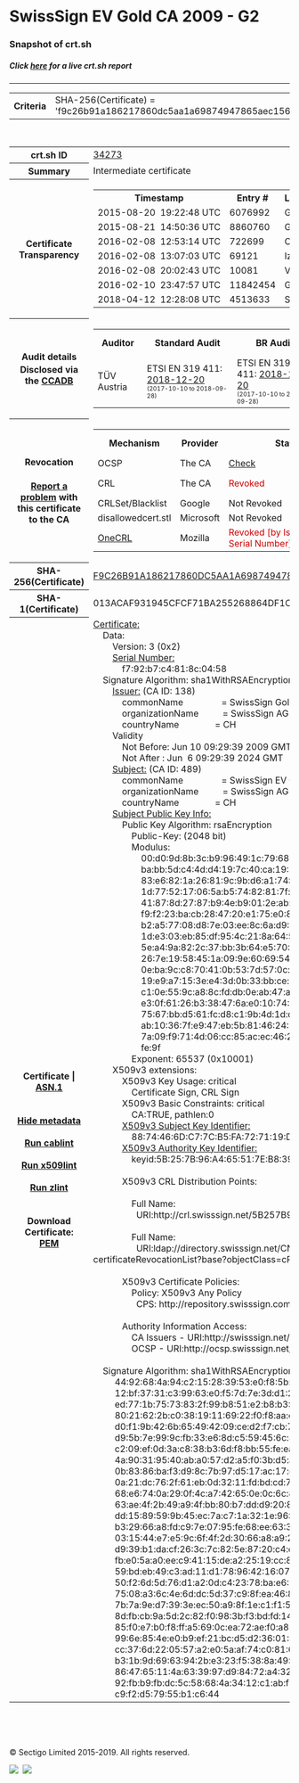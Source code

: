 # SwissSign EV Gold CA 2009 - G2
### Snapshot of crt.sh
##### Click [here](https://crt.sh/?q=F9C26B91A186217860DC5AA1A69874947865AEC156D89FAC9B18660EA829C25E) for a live crt.sh report

---
<!DOCTYPE HTML PUBLIC "-//W3C//DTD HTML 4.0 Transitional//EN">
<HTML>

<BODY>

<TABLE>
  <TR>
    <TH class="outer">Criteria</TH>
    <TD class="outer">SHA-256(Certificate) = 'f9c26b91a186217860dc5aa1a69874947865aec156d89fac9b18660ea829c25e'</TD>
  </TR>
</TABLE>
<BR>
<TABLE>
  <TR>
    <TH class="outer">crt.sh ID</TH>
    <TD class="outer"><A href="?id=34273">34273</A></TD>
  </TR>
  <TR>
    <TH class="outer">Summary</TH>
    <TD class="outer">Intermediate certificate</TD>
  </TR>
  <TR>
    <TH class="outer">Certificate<BR>Transparency</TH>
    <TD class="outer">
<TABLE class="options" style="margin-left:0px">
  <TR>
    <TH>Timestamp</TH>
    <TH>Entry #</TH>
    <TH>Log Operator</TH>
    <TH>Log URL</TH>
  </TR>
  <TR>
    <TD>2015-08-20&nbsp; <FONT class="small">19:22:48 UTC</FONT></TD>
    <TD>6076992</TD>
    <TD>Google</TD>
    <TD>https://ct.googleapis.com/rocketeer</TD>
  </TR>
  <TR>
    <TD>2015-08-21&nbsp; <FONT class="small">14:50:36 UTC</FONT></TD>
    <TD>8860760</TD>
    <TD>Google</TD>
    <TD>https://ct.googleapis.com/pilot</TD>
  </TR>
  <TR>
    <TD>2016-02-08&nbsp; <FONT class="small">12:53:14 UTC</FONT></TD>
    <TD>722699</TD>
    <TD>Certly</TD>
    <TD>https://log.certly.io</TD>
  </TR>
  <TR>
    <TD>2016-02-08&nbsp; <FONT class="small">13:07:03 UTC</FONT></TD>
    <TD>69121</TD>
    <TD>Izenpe</TD>
    <TD>https://ct.izenpe.com</TD>
  </TR>
  <TR>
    <TD>2016-02-08&nbsp; <FONT class="small">20:02:43 UTC</FONT></TD>
    <TD>10081</TD>
    <TD>Venafi</TD>
    <TD>https://ctlog.api.venafi.com</TD>
  </TR>
  <TR>
    <TD>2016-02-10&nbsp; <FONT class="small">23:47:57 UTC</FONT></TD>
    <TD>11842454</TD>
    <TD>Google</TD>
    <TD>https://ct.googleapis.com/aviator</TD>
  </TR>
  <TR>
    <TD>2018-04-12&nbsp; <FONT class="small">12:28:08 UTC</FONT></TD>
    <TD>4513633</TD>
    <TD>Sectigo</TD>
    <TD>https://dodo.ct.comodo.com</TD>
  </TR>
</TABLE>
    </TD>
  </TR>
  <TR>
    <TH class="outer">Audit details<BR>
      <DIV class="small" style="padding-top:3px">Disclosed via the
        <A href="//ccadb-public.secure.force.com/mozilla/PublicAllIntermediateCerts" target="_blank">CCADB</A></DIV>
    </TH>
    <TD class="outer">
<TABLE class="options" style="margin-left:0px">
  <TR>
    <TH>Auditor</TH>
    <TH>Standard Audit</TH>
    <TH>BR Audit</TH>
    <TH>EV SSL Audit</TH>
    <TH>Documents</TH>
    <TH>CCADB</TH>
    <TH>Root Owner / Certificate</TH>
  </TR>
  <TR>
    <TD style="vertical-align:middle">TÜV Austria</TD>
    <TD>ETSI EN 319 411:
      <A href="https://it-tuv.com/wp-content/uploads/2018/12/AA2018122002_Audit_Attestation_TA_CERT__SwissSign_Gold_G2.pdf" target="_blank">2018-12-20</A>
      <BR><FONT style="font-size:8pt">(2017-10-10 to 2018-09-28)</FONT></TD>
    <TD>ETSI EN 319 411:
      <A href="https://it-tuv.com/wp-content/uploads/2018/12/AA2018122002_Audit_Attestation_TA_CERT__SwissSign_Gold_G2.pdf" target="_blank">2018-12-20</A>
      <BR><FONT style="font-size:8pt">(2017-10-10 to 2018-09-28)</FONT></TD>
    <TD>ETSI EN 319 411:
      <A href="https://it-tuv.com/wp-content/uploads/2018/12/AA2018122002_Audit_Attestation_TA_CERT__SwissSign_Gold_G2.pdf" target="_blank">2018-12-20</A>
      <BR><FONT style="font-size:8pt">(2017-10-10 to 2018-09-28)</FONT></TD>
    <TD>
      <A href="http://repository.swisssign.com/SwissSign-Gold-CP-CPS.pdf" target="blank">CP</A>
      <A href="http://repository.swisssign.com/SwissSign-Gold-CP-CPS.pdf" target="blank">CPS</A>
    </TD>
    <TD><A href="//ccadb.force.com/001o000000xNwGqAAK" target="_blank">001o000000xNwGqAAK</A></TD>
    <TD><A href="/?id=1221">SwissSign AG</A></TD>
  </TR>
</TABLE>
    </TD>
  </TR>
  <TR>
    <TH class="outer">Revocation<BR><BR>
      <DIV class="small" style="padding-top:3px"><A href="?id=34273&opt=problemreporting">Report a problem</A> with<BR>this certificate to the CA</DIV></TH>
    <TD class="outer">
      <TABLE class="options" style="margin-left:0px">
        <TR>
          <TH>Mechanism</TH>
          <TH>Provider</TH>
          <TH>Status</TH>
          <TH>Revocation Date</TH>
          <TH>Last Observed in CRL</TH>
          <TH>Last Checked <SPAN style="color:#CC0000;vertical-align:middle;font-size:70%;font-weight:normal">(Error)</SPAN></TH>
        </TR>
        <TR>
          <TD>OCSP</TD>
          <TD>The CA</TD>
          <TD><A href="?id=34273&opt=ocsp">Check</A></TD>
          <TD><SPAN style="color:#888888">?</SPAN></TD>
          <TD><SPAN style="color:#888888">n/a</SPAN></TD>
          <TD><SPAN style="color:#888888">?</SPAN></TD>
        </TR>
        <TR>
          <TD>CRL</TD>
          <TD>The CA</TD>
          <TD><SPAN style="color:#CC0000">Revoked</SPAN></TD><TD>2019-08-26&nbsp; <FONT class="small">19:05:41 UTC</FONT></TD><TD>2019-08-27&nbsp; <FONT class="small">19:00:03 UTC</FONT></TD><TD>2019-12-04&nbsp; <FONT class="small">20:05:09 UTC</FONT></TD>
        </TR>
        <TR>
          <TD>CRLSet/Blacklist</TD>
          <TD>Google</TD>
          <TD>Not Revoked</TD>
          <TD><SPAN style="color:#888888">n/a</SPAN></TD>
          <TD><SPAN style="color:#888888">n/a</SPAN></TD>
          <TD><SPAN style="color:#888888">n/a</SPAN></TD>
        </TR>
        <TR>
          <TD>disallowedcert.stl</TD>
          <TD>Microsoft</TD>
          <TD>Not Revoked</TD>
          <TD><SPAN style="color:#888888">n/a</SPAN></TD>
          <TD><SPAN style="color:#888888">n/a</SPAN></TD>
          <TD><SPAN style="color:#888888">n/a</SPAN></TD>
        </TR>
        <TR>
          <TD><A href="/mozilla-onecrl" target="_blank">OneCRL</A></TD>
          <TD>Mozilla</TD>
          <TD><SPAN style="color:#CC0000">Revoked [by Issuer Name, Serial Number]</SPAN></TD><TD><SPAN style="color:#888888">Unknown</SPAN></TD>
          <TD><SPAN style="color:#888888">n/a</SPAN></TD>
          <TD><SPAN style="color:#888888">n/a</SPAN></TD>
        </TR>
      </TABLE>
    </TD>
  </TR>
  <TR>
    <TH class="outer">SHA-256(Certificate)</TH>
    <TD class="outer"><A href="//censys.io/certificates/f9c26b91a186217860dc5aa1a69874947865aec156d89fac9b18660ea829c25e">F9C26B91A186217860DC5AA1A69874947865AEC156D89FAC9B18660EA829C25E</A></TD>
  </TR>
  <TR>
    <TH class="outer">SHA-1(Certificate)</TH>
    <TD class="outer">013ACAF931945CFCF71BA255268864DF1C64F2BF</TD>
  </TR>
  <TR>
    <TH class="outer">Certificate | <A href="?asn1=34273">ASN.1</A>
      <SPAN class="small"><BR>
      <BR><BR><A href="?id=34273&opt=nometadata">Hide metadata</A>
      <BR><BR><A href="?id=34273&opt=cablint">Run cablint</A>
      <BR><BR><A href="?id=34273&opt=x509lint">Run x509lint</A>
      <BR><BR><A href="?id=34273&opt=zlint">Run zlint</A>
      <BR><BR><BR>Download Certificate: <A href="?d=34273">PEM</A>
      </SPAN>
    </TH>
    <TD class="text"><A href="?d=34273">Certificate:</A><BR>&nbsp;&nbsp;&nbsp;&nbsp;Data:<BR>&nbsp;&nbsp;&nbsp;&nbsp;&nbsp;&nbsp;&nbsp;&nbsp;Version:&nbsp;3&nbsp;(0x2)<BR>&nbsp;&nbsp;&nbsp;&nbsp;&nbsp;&nbsp;&nbsp;&nbsp;<A href="?serial=00f792b7c4818c0458">Serial&nbsp;Number:</A><BR>&nbsp;&nbsp;&nbsp;&nbsp;&nbsp;&nbsp;&nbsp;&nbsp;&nbsp;&nbsp;&nbsp;&nbsp;f7:92:b7:c4:81:8c:04:58<BR>&nbsp;&nbsp;&nbsp;&nbsp;Signature&nbsp;Algorithm:&nbsp;sha1WithRSAEncryption<BR>&nbsp;&nbsp;&nbsp;&nbsp;&nbsp;&nbsp;&nbsp;&nbsp;<A href="?caid=138">Issuer:</A> <SPAN class="small">(CA ID: 138)</SPAN><BR>&nbsp;&nbsp;&nbsp;&nbsp;&nbsp;&nbsp;&nbsp;&nbsp;&nbsp;&nbsp;&nbsp;&nbsp;commonName&nbsp;&nbsp;&nbsp;&nbsp;&nbsp;&nbsp;&nbsp;&nbsp;&nbsp;&nbsp;&nbsp;&nbsp;&nbsp;&nbsp;&nbsp;&nbsp;=&nbsp;SwissSign&nbsp;Gold&nbsp;CA&nbsp;-&nbsp;G2<BR>&nbsp;&nbsp;&nbsp;&nbsp;&nbsp;&nbsp;&nbsp;&nbsp;&nbsp;&nbsp;&nbsp;&nbsp;organizationName&nbsp;&nbsp;&nbsp;&nbsp;&nbsp;&nbsp;&nbsp;&nbsp;&nbsp;&nbsp;=&nbsp;SwissSign&nbsp;AG<BR>&nbsp;&nbsp;&nbsp;&nbsp;&nbsp;&nbsp;&nbsp;&nbsp;&nbsp;&nbsp;&nbsp;&nbsp;countryName&nbsp;&nbsp;&nbsp;&nbsp;&nbsp;&nbsp;&nbsp;&nbsp;&nbsp;&nbsp;&nbsp;&nbsp;&nbsp;&nbsp;&nbsp;=&nbsp;CH<BR>&nbsp;&nbsp;&nbsp;&nbsp;&nbsp;&nbsp;&nbsp;&nbsp;Validity<BR>&nbsp;&nbsp;&nbsp;&nbsp;&nbsp;&nbsp;&nbsp;&nbsp;&nbsp;&nbsp;&nbsp;&nbsp;Not&nbsp;Before:&nbsp;Jun&nbsp;10&nbsp;09:29:39&nbsp;2009&nbsp;GMT<BR>&nbsp;&nbsp;&nbsp;&nbsp;&nbsp;&nbsp;&nbsp;&nbsp;&nbsp;&nbsp;&nbsp;&nbsp;Not&nbsp;After&nbsp;:&nbsp;Jun&nbsp;&nbsp;6&nbsp;09:29:39&nbsp;2024&nbsp;GMT<BR>&nbsp;&nbsp;&nbsp;&nbsp;&nbsp;&nbsp;&nbsp;&nbsp;<A href="?caid=489">Subject:</A> <SPAN class="small">(CA ID: 489)</SPAN><BR>&nbsp;&nbsp;&nbsp;&nbsp;&nbsp;&nbsp;&nbsp;&nbsp;&nbsp;&nbsp;&nbsp;&nbsp;commonName&nbsp;&nbsp;&nbsp;&nbsp;&nbsp;&nbsp;&nbsp;&nbsp;&nbsp;&nbsp;&nbsp;&nbsp;&nbsp;&nbsp;&nbsp;&nbsp;=&nbsp;SwissSign&nbsp;EV&nbsp;Gold&nbsp;CA&nbsp;2009&nbsp;-&nbsp;G2<BR>&nbsp;&nbsp;&nbsp;&nbsp;&nbsp;&nbsp;&nbsp;&nbsp;&nbsp;&nbsp;&nbsp;&nbsp;organizationName&nbsp;&nbsp;&nbsp;&nbsp;&nbsp;&nbsp;&nbsp;&nbsp;&nbsp;&nbsp;=&nbsp;SwissSign&nbsp;AG<BR>&nbsp;&nbsp;&nbsp;&nbsp;&nbsp;&nbsp;&nbsp;&nbsp;&nbsp;&nbsp;&nbsp;&nbsp;countryName&nbsp;&nbsp;&nbsp;&nbsp;&nbsp;&nbsp;&nbsp;&nbsp;&nbsp;&nbsp;&nbsp;&nbsp;&nbsp;&nbsp;&nbsp;=&nbsp;CH<BR>&nbsp;&nbsp;&nbsp;&nbsp;&nbsp;&nbsp;&nbsp;&nbsp;<A href="?spkisha256=ebee880a9cde0968764dc41a808ec9833180143e87372e85f0ffe6100efced47">Subject&nbsp;Public&nbsp;Key&nbsp;Info:</A><BR>&nbsp;&nbsp;&nbsp;&nbsp;&nbsp;&nbsp;&nbsp;&nbsp;&nbsp;&nbsp;&nbsp;&nbsp;Public&nbsp;Key&nbsp;Algorithm:&nbsp;rsaEncryption<BR>&nbsp;&nbsp;&nbsp;&nbsp;&nbsp;&nbsp;&nbsp;&nbsp;&nbsp;&nbsp;&nbsp;&nbsp;&nbsp;&nbsp;&nbsp;&nbsp;Public-Key:&nbsp;(2048&nbsp;bit)<BR>&nbsp;&nbsp;&nbsp;&nbsp;&nbsp;&nbsp;&nbsp;&nbsp;&nbsp;&nbsp;&nbsp;&nbsp;&nbsp;&nbsp;&nbsp;&nbsp;Modulus:<BR>&nbsp;&nbsp;&nbsp;&nbsp;&nbsp;&nbsp;&nbsp;&nbsp;&nbsp;&nbsp;&nbsp;&nbsp;&nbsp;&nbsp;&nbsp;&nbsp;&nbsp;&nbsp;&nbsp;&nbsp;00:d0:9d:8b:3c:b9:96:49:1c:79:68:33:9b:9c:7f:<BR>&nbsp;&nbsp;&nbsp;&nbsp;&nbsp;&nbsp;&nbsp;&nbsp;&nbsp;&nbsp;&nbsp;&nbsp;&nbsp;&nbsp;&nbsp;&nbsp;&nbsp;&nbsp;&nbsp;&nbsp;ba:bb:5d:c4:4d:d4:19:7c:40:ca:19:8a:bb:82:f2:<BR>&nbsp;&nbsp;&nbsp;&nbsp;&nbsp;&nbsp;&nbsp;&nbsp;&nbsp;&nbsp;&nbsp;&nbsp;&nbsp;&nbsp;&nbsp;&nbsp;&nbsp;&nbsp;&nbsp;&nbsp;83:e6:82:1a:26:81:9c:9b:d6:a1:74:9c:05:3f:ab:<BR>&nbsp;&nbsp;&nbsp;&nbsp;&nbsp;&nbsp;&nbsp;&nbsp;&nbsp;&nbsp;&nbsp;&nbsp;&nbsp;&nbsp;&nbsp;&nbsp;&nbsp;&nbsp;&nbsp;&nbsp;1d:77:52:17:06:5a:b5:74:82:81:7f:d9:9f:27:31:<BR>&nbsp;&nbsp;&nbsp;&nbsp;&nbsp;&nbsp;&nbsp;&nbsp;&nbsp;&nbsp;&nbsp;&nbsp;&nbsp;&nbsp;&nbsp;&nbsp;&nbsp;&nbsp;&nbsp;&nbsp;41:87:8d:27:87:b9:4e:b9:01:2e:ab:c6:6f:37:5e:<BR>&nbsp;&nbsp;&nbsp;&nbsp;&nbsp;&nbsp;&nbsp;&nbsp;&nbsp;&nbsp;&nbsp;&nbsp;&nbsp;&nbsp;&nbsp;&nbsp;&nbsp;&nbsp;&nbsp;&nbsp;f9:f2:23:ba:cb:28:47:20:e1:75:e0:89:b5:b7:f9:<BR>&nbsp;&nbsp;&nbsp;&nbsp;&nbsp;&nbsp;&nbsp;&nbsp;&nbsp;&nbsp;&nbsp;&nbsp;&nbsp;&nbsp;&nbsp;&nbsp;&nbsp;&nbsp;&nbsp;&nbsp;b2:a5:77:08:d8:7e:03:ee:8c:6a:d9:5c:2f:20:c3:<BR>&nbsp;&nbsp;&nbsp;&nbsp;&nbsp;&nbsp;&nbsp;&nbsp;&nbsp;&nbsp;&nbsp;&nbsp;&nbsp;&nbsp;&nbsp;&nbsp;&nbsp;&nbsp;&nbsp;&nbsp;1d:e3:03:eb:85:df:95:4c:21:8a:64:59:ac:80:6e:<BR>&nbsp;&nbsp;&nbsp;&nbsp;&nbsp;&nbsp;&nbsp;&nbsp;&nbsp;&nbsp;&nbsp;&nbsp;&nbsp;&nbsp;&nbsp;&nbsp;&nbsp;&nbsp;&nbsp;&nbsp;5e:a4:9a:82:2c:37:bb:3b:64:e5:70:4f:d8:11:23:<BR>&nbsp;&nbsp;&nbsp;&nbsp;&nbsp;&nbsp;&nbsp;&nbsp;&nbsp;&nbsp;&nbsp;&nbsp;&nbsp;&nbsp;&nbsp;&nbsp;&nbsp;&nbsp;&nbsp;&nbsp;26:7e:19:58:45:1a:09:9e:60:69:54:60:46:35:75:<BR>&nbsp;&nbsp;&nbsp;&nbsp;&nbsp;&nbsp;&nbsp;&nbsp;&nbsp;&nbsp;&nbsp;&nbsp;&nbsp;&nbsp;&nbsp;&nbsp;&nbsp;&nbsp;&nbsp;&nbsp;0e:ba:9c:c8:70:41:0b:53:7d:57:0c:22:22:4f:6c:<BR>&nbsp;&nbsp;&nbsp;&nbsp;&nbsp;&nbsp;&nbsp;&nbsp;&nbsp;&nbsp;&nbsp;&nbsp;&nbsp;&nbsp;&nbsp;&nbsp;&nbsp;&nbsp;&nbsp;&nbsp;19:e9:a7:15:3e:e4:3d:0b:33:bb:ce:c1:15:fc:b6:<BR>&nbsp;&nbsp;&nbsp;&nbsp;&nbsp;&nbsp;&nbsp;&nbsp;&nbsp;&nbsp;&nbsp;&nbsp;&nbsp;&nbsp;&nbsp;&nbsp;&nbsp;&nbsp;&nbsp;&nbsp;c1:0e:55:9c:a8:8c:fd:db:0e:ab:47:a3:f8:96:91:<BR>&nbsp;&nbsp;&nbsp;&nbsp;&nbsp;&nbsp;&nbsp;&nbsp;&nbsp;&nbsp;&nbsp;&nbsp;&nbsp;&nbsp;&nbsp;&nbsp;&nbsp;&nbsp;&nbsp;&nbsp;e3:0f:61:26:b3:38:47:6a:e0:10:74:41:27:35:99:<BR>&nbsp;&nbsp;&nbsp;&nbsp;&nbsp;&nbsp;&nbsp;&nbsp;&nbsp;&nbsp;&nbsp;&nbsp;&nbsp;&nbsp;&nbsp;&nbsp;&nbsp;&nbsp;&nbsp;&nbsp;75:67:bb:d5:61:fc:d8:c1:9b:4d:1d:d0:08:1d:fc:<BR>&nbsp;&nbsp;&nbsp;&nbsp;&nbsp;&nbsp;&nbsp;&nbsp;&nbsp;&nbsp;&nbsp;&nbsp;&nbsp;&nbsp;&nbsp;&nbsp;&nbsp;&nbsp;&nbsp;&nbsp;ab:10:36:7f:e9:47:eb:5b:81:46:24:88:18:67:bb:<BR>&nbsp;&nbsp;&nbsp;&nbsp;&nbsp;&nbsp;&nbsp;&nbsp;&nbsp;&nbsp;&nbsp;&nbsp;&nbsp;&nbsp;&nbsp;&nbsp;&nbsp;&nbsp;&nbsp;&nbsp;7a:09:f9:71:4d:06:cc:85:ac:ec:46:2c:99:20:f4:<BR>&nbsp;&nbsp;&nbsp;&nbsp;&nbsp;&nbsp;&nbsp;&nbsp;&nbsp;&nbsp;&nbsp;&nbsp;&nbsp;&nbsp;&nbsp;&nbsp;&nbsp;&nbsp;&nbsp;&nbsp;fe:9f<BR>&nbsp;&nbsp;&nbsp;&nbsp;&nbsp;&nbsp;&nbsp;&nbsp;&nbsp;&nbsp;&nbsp;&nbsp;&nbsp;&nbsp;&nbsp;&nbsp;Exponent:&nbsp;65537&nbsp;(0x10001)<BR>&nbsp;&nbsp;&nbsp;&nbsp;&nbsp;&nbsp;&nbsp;&nbsp;X509v3&nbsp;extensions:<BR>&nbsp;&nbsp;&nbsp;&nbsp;&nbsp;&nbsp;&nbsp;&nbsp;&nbsp;&nbsp;&nbsp;&nbsp;X509v3&nbsp;Key&nbsp;Usage:&nbsp;critical<BR>&nbsp;&nbsp;&nbsp;&nbsp;&nbsp;&nbsp;&nbsp;&nbsp;&nbsp;&nbsp;&nbsp;&nbsp;&nbsp;&nbsp;&nbsp;&nbsp;Certificate&nbsp;Sign,&nbsp;CRL&nbsp;Sign<BR>&nbsp;&nbsp;&nbsp;&nbsp;&nbsp;&nbsp;&nbsp;&nbsp;&nbsp;&nbsp;&nbsp;&nbsp;X509v3&nbsp;Basic&nbsp;Constraints:&nbsp;critical<BR>&nbsp;&nbsp;&nbsp;&nbsp;&nbsp;&nbsp;&nbsp;&nbsp;&nbsp;&nbsp;&nbsp;&nbsp;&nbsp;&nbsp;&nbsp;&nbsp;CA:TRUE,&nbsp;pathlen:0<BR>&nbsp;&nbsp;&nbsp;&nbsp;&nbsp;&nbsp;&nbsp;&nbsp;&nbsp;&nbsp;&nbsp;&nbsp;<A href="?ski=8874466dc77cb5fa727119debf275e0d68e0f727">X509v3&nbsp;Subject&nbsp;Key&nbsp;Identifier:</A><BR>&nbsp;&nbsp;&nbsp;&nbsp;&nbsp;&nbsp;&nbsp;&nbsp;&nbsp;&nbsp;&nbsp;&nbsp;&nbsp;&nbsp;&nbsp;&nbsp;88:74:46:6D:C7:7C:B5:FA:72:71:19:DE:BF:27:5E:0D:68:E0:F7:27<BR>&nbsp;&nbsp;&nbsp;&nbsp;&nbsp;&nbsp;&nbsp;&nbsp;&nbsp;&nbsp;&nbsp;&nbsp;<A href="?ski=5b257b96a465517eb839f3c078665ee83ae7f0ee">X509v3&nbsp;Authority&nbsp;Key&nbsp;Identifier:</A><BR>&nbsp;&nbsp;&nbsp;&nbsp;&nbsp;&nbsp;&nbsp;&nbsp;&nbsp;&nbsp;&nbsp;&nbsp;&nbsp;&nbsp;&nbsp;&nbsp;keyid:5B:25:7B:96:A4:65:51:7E:B8:39:F3:C0:78:66:5E:E8:3A:E7:F0:EE<BR><BR>&nbsp;&nbsp;&nbsp;&nbsp;&nbsp;&nbsp;&nbsp;&nbsp;&nbsp;&nbsp;&nbsp;&nbsp;X509v3&nbsp;CRL&nbsp;Distribution&nbsp;Points:&nbsp;<BR><BR>&nbsp;&nbsp;&nbsp;&nbsp;&nbsp;&nbsp;&nbsp;&nbsp;&nbsp;&nbsp;&nbsp;&nbsp;&nbsp;&nbsp;&nbsp;&nbsp;Full&nbsp;Name:<BR>&nbsp;&nbsp;&nbsp;&nbsp;&nbsp;&nbsp;&nbsp;&nbsp;&nbsp;&nbsp;&nbsp;&nbsp;&nbsp;&nbsp;&nbsp;&nbsp;&nbsp;&nbsp;URI:http://crl.swisssign.net/5B257B96A465517EB839F3C078665EE83AE7F0EE<BR><BR>&nbsp;&nbsp;&nbsp;&nbsp;&nbsp;&nbsp;&nbsp;&nbsp;&nbsp;&nbsp;&nbsp;&nbsp;&nbsp;&nbsp;&nbsp;&nbsp;Full&nbsp;Name:<BR>&nbsp;&nbsp;&nbsp;&nbsp;&nbsp;&nbsp;&nbsp;&nbsp;&nbsp;&nbsp;&nbsp;&nbsp;&nbsp;&nbsp;&nbsp;&nbsp;&nbsp;&nbsp;URI:ldap://directory.swisssign.net/CN=5B257B96A465517EB839F3C078665EE83AE7F0EE%2CO=SwissSign%2CC=CH?certificateRevocationList?base?objectClass=cRLDistributionPoint<BR><BR>&nbsp;&nbsp;&nbsp;&nbsp;&nbsp;&nbsp;&nbsp;&nbsp;&nbsp;&nbsp;&nbsp;&nbsp;X509v3&nbsp;Certificate&nbsp;Policies:&nbsp;<BR>&nbsp;&nbsp;&nbsp;&nbsp;&nbsp;&nbsp;&nbsp;&nbsp;&nbsp;&nbsp;&nbsp;&nbsp;&nbsp;&nbsp;&nbsp;&nbsp;Policy:&nbsp;X509v3&nbsp;Any&nbsp;Policy<BR>&nbsp;&nbsp;&nbsp;&nbsp;&nbsp;&nbsp;&nbsp;&nbsp;&nbsp;&nbsp;&nbsp;&nbsp;&nbsp;&nbsp;&nbsp;&nbsp;&nbsp;&nbsp;CPS:&nbsp;http://repository.swisssign.com/SwissSign-Gold-CP-CPS-R4.pdf<BR><BR>&nbsp;&nbsp;&nbsp;&nbsp;&nbsp;&nbsp;&nbsp;&nbsp;&nbsp;&nbsp;&nbsp;&nbsp;Authority&nbsp;Information&nbsp;Access:&nbsp;<BR>&nbsp;&nbsp;&nbsp;&nbsp;&nbsp;&nbsp;&nbsp;&nbsp;&nbsp;&nbsp;&nbsp;&nbsp;&nbsp;&nbsp;&nbsp;&nbsp;CA&nbsp;Issuers&nbsp;-&nbsp;URI:http://swisssign.net/cgi-bin/authority/download/5B257B96A465517EB839F3C078665EE83AE7F0EE<BR>&nbsp;&nbsp;&nbsp;&nbsp;&nbsp;&nbsp;&nbsp;&nbsp;&nbsp;&nbsp;&nbsp;&nbsp;&nbsp;&nbsp;&nbsp;&nbsp;OCSP&nbsp;-&nbsp;URI:http://ocsp.swisssign.net/5B257B96A465517EB839F3C078665EE83AE7F0EE<BR><BR>&nbsp;&nbsp;&nbsp;&nbsp;Signature&nbsp;Algorithm:&nbsp;sha1WithRSAEncryption<BR>&nbsp;&nbsp;&nbsp;&nbsp;&nbsp;&nbsp;&nbsp;&nbsp;&nbsp;44:92:68:4a:94:c2:15:28:39:53:e0:f8:5b:c0:9d:73:bb:f1:<BR>&nbsp;&nbsp;&nbsp;&nbsp;&nbsp;&nbsp;&nbsp;&nbsp;&nbsp;12:bf:37:31:c3:99:63:e0:f5:7d:7e:3d:d1:20:2f:de:c0:c9:<BR>&nbsp;&nbsp;&nbsp;&nbsp;&nbsp;&nbsp;&nbsp;&nbsp;&nbsp;ed:77:1b:75:73:83:2f:99:b8:51:e2:b8:b3:86:e0:51:1d:59:<BR>&nbsp;&nbsp;&nbsp;&nbsp;&nbsp;&nbsp;&nbsp;&nbsp;&nbsp;80:21:62:2b:c0:38:19:11:69:22:f0:f8:aa:c7:bc:13:e6:76:<BR>&nbsp;&nbsp;&nbsp;&nbsp;&nbsp;&nbsp;&nbsp;&nbsp;&nbsp;d0:f1:9b:42:6b:65:49:42:09:ce:d2:f7:cb:7c:b8:84:b7:0c:<BR>&nbsp;&nbsp;&nbsp;&nbsp;&nbsp;&nbsp;&nbsp;&nbsp;&nbsp;d9:5b:7e:99:9c:fb:33:e6:8d:c5:59:45:6c:8a:e3:7b:ed:cf:<BR>&nbsp;&nbsp;&nbsp;&nbsp;&nbsp;&nbsp;&nbsp;&nbsp;&nbsp;c2:09:ef:0d:3a:c8:38:b3:6d:f8:bb:55:fe:ea:27:03:80:3d:<BR>&nbsp;&nbsp;&nbsp;&nbsp;&nbsp;&nbsp;&nbsp;&nbsp;&nbsp;4a:90:31:95:40:ab:a0:57:d2:a5:f0:3b:d5:ad:d2:26:59:7f:<BR>&nbsp;&nbsp;&nbsp;&nbsp;&nbsp;&nbsp;&nbsp;&nbsp;&nbsp;0b:83:86:ba:f3:d9:8c:7b:97:d5:17:ac:17:dd:7e:24:9a:32:<BR>&nbsp;&nbsp;&nbsp;&nbsp;&nbsp;&nbsp;&nbsp;&nbsp;&nbsp;0a:21:dc:76:2f:61:eb:0d:32:11:fd:bd:cd:77:73:2a:45:2c:<BR>&nbsp;&nbsp;&nbsp;&nbsp;&nbsp;&nbsp;&nbsp;&nbsp;&nbsp;68:e6:74:0a:29:0f:4c:a7:42:65:0e:0c:6c:81:97:0f:9a:8c:<BR>&nbsp;&nbsp;&nbsp;&nbsp;&nbsp;&nbsp;&nbsp;&nbsp;&nbsp;63:ae:4f:2b:49:a9:4f:bb:80:b7:dd:d9:20:84:d7:7d:0b:3d:<BR>&nbsp;&nbsp;&nbsp;&nbsp;&nbsp;&nbsp;&nbsp;&nbsp;&nbsp;dd:15:89:59:9b:45:ec:7a:c7:1a:32:1e:96:87:8a:91:7a:1f:<BR>&nbsp;&nbsp;&nbsp;&nbsp;&nbsp;&nbsp;&nbsp;&nbsp;&nbsp;b3:29:66:a8:fd:c9:7e:07:95:fe:68:ee:63:3f:fd:1d:2e:4c:<BR>&nbsp;&nbsp;&nbsp;&nbsp;&nbsp;&nbsp;&nbsp;&nbsp;&nbsp;03:15:44:e7:e5:9c:6f:4f:2d:30:66:a8:a9:24:71:62:19:ef:<BR>&nbsp;&nbsp;&nbsp;&nbsp;&nbsp;&nbsp;&nbsp;&nbsp;&nbsp;d9:39:b1:da:cf:26:3c:7c:82:5e:87:20:c4:c8:57:26:d0:8d:<BR>&nbsp;&nbsp;&nbsp;&nbsp;&nbsp;&nbsp;&nbsp;&nbsp;&nbsp;fb:e0:5a:a0:ee:c9:41:15:de:a2:25:19:cc:83:1a:73:ae:dd:<BR>&nbsp;&nbsp;&nbsp;&nbsp;&nbsp;&nbsp;&nbsp;&nbsp;&nbsp;59:bd:eb:49:c3:ad:11:d1:78:96:42:16:07:4c:b2:b6:ce:8b:<BR>&nbsp;&nbsp;&nbsp;&nbsp;&nbsp;&nbsp;&nbsp;&nbsp;&nbsp;50:f2:6d:5d:76:d1:a2:0d:c4:23:78:ba:e6:87:dc:9d:6d:d9:<BR>&nbsp;&nbsp;&nbsp;&nbsp;&nbsp;&nbsp;&nbsp;&nbsp;&nbsp;75:08:a3:6c:4e:6d:dc:5d:37:c9:8f:ea:46:81:ce:f0:8f:c1:<BR>&nbsp;&nbsp;&nbsp;&nbsp;&nbsp;&nbsp;&nbsp;&nbsp;&nbsp;7b:7a:9e:d7:39:3e:ec:50:a9:8f:1e:c1:f1:52:c1:d7:e9:5a:<BR>&nbsp;&nbsp;&nbsp;&nbsp;&nbsp;&nbsp;&nbsp;&nbsp;&nbsp;8d:fb:cb:9a:5d:2c:82:f0:98:3b:f3:bd:fd:14:66:a8:58:5d:<BR>&nbsp;&nbsp;&nbsp;&nbsp;&nbsp;&nbsp;&nbsp;&nbsp;&nbsp;85:f0:e7:b0:f8:ff:a5:69:0c:ea:72:ae:f0:a8:d7:5f:a5:99:<BR>&nbsp;&nbsp;&nbsp;&nbsp;&nbsp;&nbsp;&nbsp;&nbsp;&nbsp;99:6e:85:4e:e0:b9:ef:21:bc:d5:d2:36:01:8a:a8:3b:7a:a5:<BR>&nbsp;&nbsp;&nbsp;&nbsp;&nbsp;&nbsp;&nbsp;&nbsp;&nbsp;cc:37:6d:22:05:57:a2:e0:5a:af:74:c0:81:64:48:91:ae:45:<BR>&nbsp;&nbsp;&nbsp;&nbsp;&nbsp;&nbsp;&nbsp;&nbsp;&nbsp;b3:1b:9d:69:63:94:2b:e3:23:f5:38:8a:49:00:58:82:51:d6:<BR>&nbsp;&nbsp;&nbsp;&nbsp;&nbsp;&nbsp;&nbsp;&nbsp;&nbsp;86:47:65:11:4a:63:39:97:d9:84:72:a4:32:1b:78:63:99:9b:<BR>&nbsp;&nbsp;&nbsp;&nbsp;&nbsp;&nbsp;&nbsp;&nbsp;&nbsp;92:fb:b9:fb:dc:5c:58:68:4a:34:12:c1:ab:f8:ac:74:13:e4:<BR>&nbsp;&nbsp;&nbsp;&nbsp;&nbsp;&nbsp;&nbsp;&nbsp;&nbsp;c9:f2:d5:79:55:b1:c6:44<BR>    </TD>
  </TR>
</TABLE>

  <BR><BR><BR>

  <P class="copyright">&copy; Sectigo Limited 2015-2019. All rights reserved.</P>
  <DIV>
    <A href="https://sectigo.com/"><IMG src="/sectigo_s.png"></A>
    &nbsp;<A href="https://github.com/crtsh"><IMG src="/GitHub-Mark-32px.png"></A>
  </DIV>
</BODY>
</HTML>
